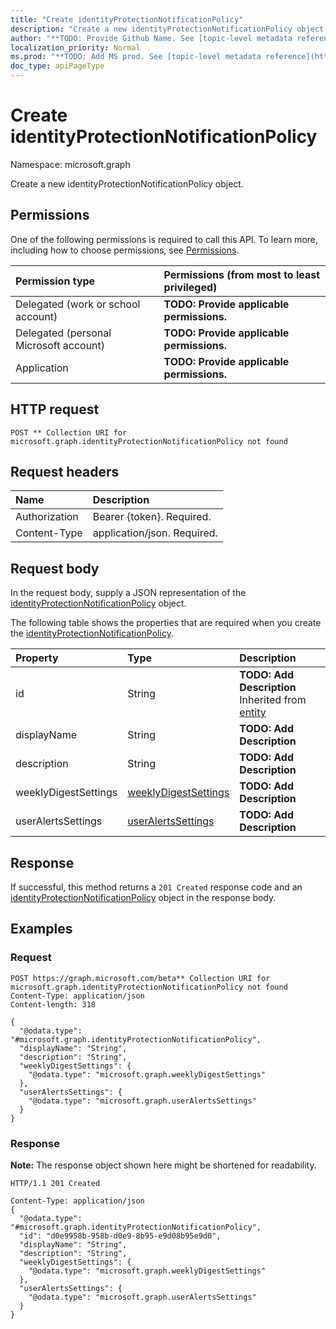 ```yaml
---
title: "Create identityProtectionNotificationPolicy"
description: "Create a new identityProtectionNotificationPolicy object."
author: "**TODO: Provide Github Name. See [topic-level metadata reference](https://msgo.azurewebsites.net/add/document/guidelines/metadata.html#topic-level-metadata)**"
localization_priority: Normal
ms.prod: "**TODO: Add MS prod. See [topic-level metadata reference](https://msgo.azurewebsites.net/add/document/guidelines/metadata.html#topic-level-metadata)**"
doc_type: apiPageType
---
```


# Create identityProtectionNotificationPolicy
Namespace: microsoft.graph

Create a new identityProtectionNotificationPolicy object.

## Permissions
One of the following permissions is required to call this API. To learn more, including how to choose permissions, see [Permissions](/graph/permissions-reference).

|Permission type|Permissions (from most to least privileged)|
|:---|:---|
|Delegated (work or school account)|**TODO: Provide applicable permissions.**|
|Delegated (personal Microsoft account)|**TODO: Provide applicable permissions.**|
|Application|**TODO: Provide applicable permissions.**|

## HTTP request

<!-- {
  "blockType": "ignored"
}
-->
``` http
POST ** Collection URI for microsoft.graph.identityProtectionNotificationPolicy not found
```

## Request headers
|Name|Description|
|:---|:---|
|Authorization|Bearer {token}. Required.|
|Content-Type|application/json. Required.|

## Request body
In the request body, supply a JSON representation of the [identityProtectionNotificationPolicy](../resources/identityprotectionnotificationpolicy.md) object.

The following table shows the properties that are required when you create the [identityProtectionNotificationPolicy](../resources/identityprotectionnotificationpolicy.md).

|Property|Type|Description|
|:---|:---|:---|
|id|String|**TODO: Add Description** Inherited from [entity](../resources/entity.md)|
|displayName|String|**TODO: Add Description**|
|description|String|**TODO: Add Description**|
|weeklyDigestSettings|[weeklyDigestSettings](../resources/weeklydigestsettings.md)|**TODO: Add Description**|
|userAlertsSettings|[userAlertsSettings](../resources/useralertssettings.md)|**TODO: Add Description**|



## Response

If successful, this method returns a `201 Created` response code and an [identityProtectionNotificationPolicy](../resources/identityprotectionnotificationpolicy.md) object in the response body.

## Examples

### Request
<!-- {
  "blockType": "request",
  "name": "create_identityprotectionnotificationpolicy_from_"
}
-->
``` http
POST https://graph.microsoft.com/beta** Collection URI for microsoft.graph.identityProtectionNotificationPolicy not found
Content-Type: application/json
Content-length: 318

{
  "@odata.type": "#microsoft.graph.identityProtectionNotificationPolicy",
  "displayName": "String",
  "description": "String",
  "weeklyDigestSettings": {
    "@odata.type": "microsoft.graph.weeklyDigestSettings"
  },
  "userAlertsSettings": {
    "@odata.type": "microsoft.graph.userAlertsSettings"
  }
}
```


### Response
**Note:** The response object shown here might be shortened for readability.
<!-- {
  "blockType": "response",
  "truncated": true,
  "@odata.type": "microsoft.graph.identityProtectionNotificationPolicy"
}
-->
``` http
HTTP/1.1 201 Created

Content-Type: application/json
{
  "@odata.type": "#microsoft.graph.identityProtectionNotificationPolicy",
  "id": "d0e9958b-958b-d0e9-8b95-e9d08b95e9d0",
  "displayName": "String",
  "description": "String",
  "weeklyDigestSettings": {
    "@odata.type": "microsoft.graph.weeklyDigestSettings"
  },
  "userAlertsSettings": {
    "@odata.type": "microsoft.graph.userAlertsSettings"
  }
}
```

